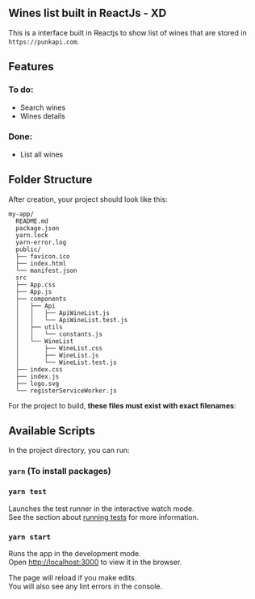 ## Wines list built in ReactJs - XD

This is a interface built in Reactjs to show list of wines that are stored in `https://punkapi.com`.

## Features

### To do:
  - Search wines
  - Wines details

### Done:
  - List all wines

## Folder Structure

After creation, your project should look like this:

```
my-app/
  README.md
  package.json
  yarn.lock
  yarn-error.log
  public/
  ├── favicon.ico
  ├── index.html
  └── manifest.json
  src
  ├── App.css
  ├── App.js
  ├── components
  │   ├── Api
  │   │   ├── ApiWineList.js
  │   │   └── ApiWineList.test.js
  │   ├── utils
  │   │   └── constants.js
  │   └── WineList
  │       ├── WineList.css
  │       ├── WineList.js
  │       └── WineList.test.js
  ├── index.css
  ├── index.js
  ├── logo.svg
  └── registerServiceWorker.js
```

For the project to build, **these files must exist with exact filenames**:

## Available Scripts

In the project directory, you can run:

### `yarn` (To install packages)

### `yarn test`

Launches the test runner in the interactive watch mode.<br>
See the section about [running tests](#running-tests) for more information.

### `yarn start`

Runs the app in the development mode.<br>
Open [http://localhost:3000](http://localhost:3000) to view it in the browser.

The page will reload if you make edits.<br>
You will also see any lint errors in the console.

